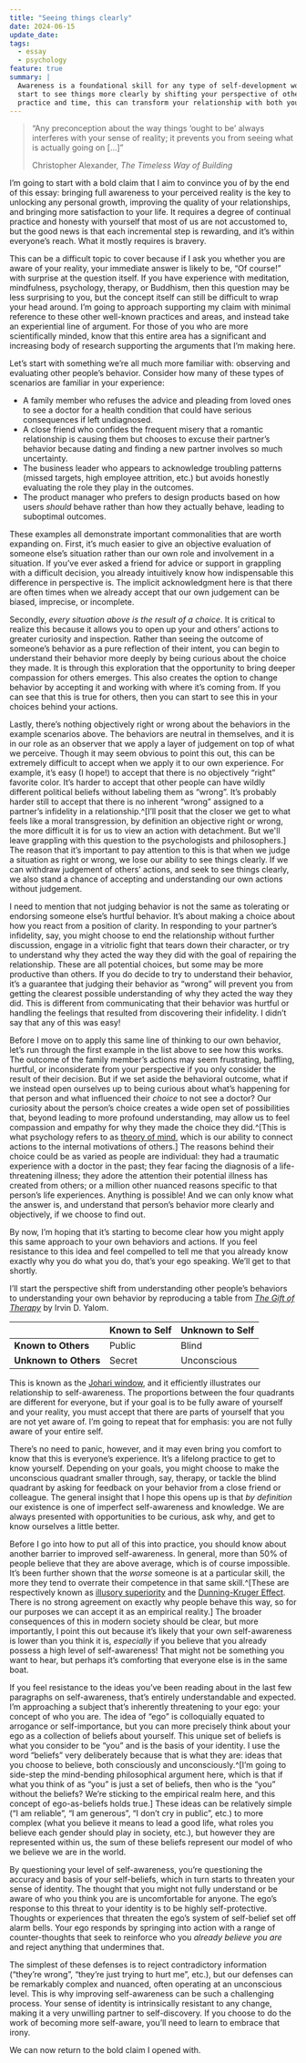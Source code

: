 ```yaml
---
title: "Seeing things clearly"
date: 2024-06-15
update_date: 
tags:
  - essay
  - psychology
feature: true
summary: |
  Awareness is a foundational skill for any type of self-development work. I describe how you can
  start to see things more clearly by shifting your perspective of others' actions. With
  practice and time, this can transform your relationship with both yourself and the people around you.
---
```


> “Any preconception about the way things ‘ought to be’ always interferes with your sense of reality; it prevents you from seeing what is actually going on […]”
> 
> Christopher Alexander, _The Timeless Way of Building_

I’m going to start with a bold claim that I aim to convince you of by the end of this essay: bringing full awareness to your perceived reality is the key to unlocking any personal growth, improving the quality of your relationships, and bringing more satisfaction to your life. It requires a degree of continual practice and honesty with yourself that most of us are not accustomed to, but the good news is that each incremental step is rewarding, and it’s within everyone’s reach. What it mostly requires is bravery.

This can be a difficult topic to cover because if I ask you whether you are aware of your reality, your immediate answer is likely to be, “Of course!” with surprise at the question itself. If you have experience with meditation, mindfulness, psychology, therapy, or Buddhism, then this question may be less surprising to you, but the concept itself can still be difficult to wrap your head around. I’m going to approach supporting my claim with minimal reference to these other well-known practices and areas, and instead take an experiential line of argument. For those of you who are more scientifically minded, know that this entire area has a significant and increasing body of research supporting the arguments that I’m making here.

Let’s start with something we’re all much more familiar with: observing and evaluating other people’s behavior. Consider how many of these types of scenarios are familiar in your experience:
- A family member who refuses the advice and pleading from loved ones to see a doctor for a health condition that could have serious consequences if left undiagnosed.
- A close friend who confides the frequent misery that a romantic relationship is causing them but chooses to excuse their partner’s behavior because dating and finding a new partner involves so much uncertainty.
- The business leader who appears to acknowledge troubling patterns (missed targets, high employee attrition, etc.) but avoids honestly evaluating the role they play in the outcomes.
- The product manager who prefers to design products based on how users _should_ behave rather than how they actually behave, leading to suboptimal outcomes.

These examples all demonstrate important commonalities that are worth expanding on. First, it’s much easier to give an objective evaluation of someone else’s situation rather than our own role and involvement in a situation. If you’ve ever asked a friend for advice or support in grappling with a difficult decision, you already intuitively know how indispensable this difference in perspective is. The implicit acknowledgment here is that there are often times when we already accept that our own judgement can be biased, imprecise, or incomplete.

Secondly, _every situation above is the result of a choice_. It is critical to realize this because it allows you to open up your and others’ actions to greater curiosity and inspection. Rather than seeing the outcome of someone’s behavior as a pure reflection of their intent, you can begin to understand their behavior more deeply by being curious about the choice they made. It is through this exploration that the opportunity to bring deeper compassion for others emerges. This also creates the option to change behavior by accepting it and working with where it’s coming from. If you can see that this is true for others, then you can start to see this in your choices behind your actions.

Lastly, there’s nothing objectively right or wrong about the behaviors in the example scenarios above. The behaviors are neutral in themselves, and it is in our role as an observer that we apply a layer of judgement on top of what we perceive. Though it may seem obvious to point this out, this can be extremely difficult to accept when we apply it to our own experience. For example, it’s easy (I hope!) to accept that there is no objectively “right” favorite color. It’s harder to accept that other people can have wildly different political beliefs without labeling them as “wrong”. It’s probably harder still to accept that there is no inherent “wrong” assigned to a partner’s infidelity in a relationship.^[I’ll posit that the closer we get to what feels like a moral transgression, by definition an objective right or wrong, the more difficult it is for us to view an action with detachment. But we'll leave grappling with this question to the psychologists and philosophers.] The reason that it’s important to pay attention to this is that when we judge a situation as right or wrong, we lose our ability to see things clearly. If we can withdraw judgement of others’ actions, and seek to see things clearly, we also stand a chance of accepting and understanding our own actions without judgement.

I need to mention that not judging behavior is not the same as tolerating or endorsing someone else’s hurtful behavior. It’s about making a choice about how you react from a position of clarity. In responding to your partner’s infidelity, say, you might choose to end the relationship without further discussion, engage in a vitriolic fight that tears down their character, or try to understand why they acted the way they did with the goal of repairing the relationship. These are all potential choices, but some may be more productive than others. If you do decide to try to understand their behavior, it’s a guarantee that judging their behavior as “wrong” will prevent you from getting the clearest possible understanding of why they acted the way they did. This is different from communicating that their behavior was hurtful or handling the feelings that resulted from discovering their infidelity. I didn’t say that any of this was easy!

Before I move on to apply this same line of thinking to our own behavior, let’s run through the first example in the list above to see how this works. The outcome of the family member’s actions may seem frustrating, baffling, hurtful, or inconsiderate from your perspective if you only consider the result of their decision. But if we set aside the behavioral outcome, what if we instead open ourselves up to being curious about what’s happening for that person and what influenced their _choice_ to not see a doctor? Our curiosity about the person’s choice creates a wide open set of possibilities that, beyond leading to more profound understanding, may allow us to feel compassion and empathy for why they made the choice they did.^[This is what psychology refers to as [theory of mind](https://en.wikipedia.org/wiki/Theory_of_mind), which is our ability to connect actions to the internal motivations of others.] The reasons behind their choice could be as varied as people are individual: they had a traumatic experience with a doctor in the past; they fear facing the diagnosis of a life-threatening illness; they adore the attention their potential illness has created from others; or a million other nuanced reasons specific to that person’s life experiences. Anything is possible! And we can only know what the answer is, and understand that person’s behavior more clearly and objectively, if we choose to find out.

By now, I’m hoping that it’s starting to become clear how you might apply this same approach to your own behaviors and actions. If you feel resistance to this idea and feel compelled to tell me that you already know exactly why you do what you do, that’s your ego speaking. We’ll get to that shortly.

I’ll start the perspective shift from understanding other people’s behaviors to understanding your own behavior by reproducing a table from _[The Gift of Therapy](https://www.abebooks.co.uk/9780749923730/Gift-Therapy-open-letter-new-0749923733/plp)_ by Irvin D. Yalom.

|                       | Known to Self | Unknown to Self |
| --------------------- | ------------- | --------------- |
| **Known to Others**   | Public        | Blind           |
| **Unknown to Others** | Secret        | Unconscious     |

This is known as the [Johari window](https://en.wikipedia.org/wiki/Johari_window), and it efficiently illustrates our relationship to self-awareness. The proportions between the four quadrants are different for everyone, but if your goal is to be fully aware of yourself and your reality, you must accept that there are parts of yourself that you are not yet aware of. I’m going to repeat that for emphasis: you are not fully aware of your entire self.

There’s no need to panic, however, and it may even bring you comfort to know that this is everyone’s experience. It’s a lifelong practice to get to know yourself. Depending on your goals, you might choose to make the unconscious quadrant smaller through, say, therapy, or tackle the blind quadrant by asking for feedback on your behavior from a close friend or colleague. The general insight that I hope this opens up is that _by definition_ our existence is one of imperfect self-awareness and knowledge. We are always presented with opportunities to be curious, ask why, and get to know ourselves a little better.

Before I go into how to put all of this into practice, you should know about another barrier to improved self-awareness. In general, more than 50% of people believe that they are above average, which is of course impossible. It’s been further shown that the _worse_ someone is at a particular skill, the more they tend to overrate their competence in that same skill.^[These are respectively known as [illusory superiority](https://en.wikipedia.org/wiki/Illusory_superiority) and the [Dunning-Kruger Effect](https://en.wikipedia.org/wiki/Dunning–Kruger_effect). There is no strong agreement on exactly why people behave this way, so for our purposes we can accept it as an empirical reality.] The broader consequences of this in modern society should be clear, but more importantly, I point this out because it’s likely that your own self-awareness is lower than you think it is, _especially_ if you believe that you already possess a high level of self-awareness! That might not be something you want to hear, but perhaps it’s comforting that everyone else is in the same boat.

If you feel resistance to the ideas you’ve been reading about in the last few paragraphs on self-awareness, that’s entirely understandable and expected. I’m approaching a subject that’s inherently threatening to your ego: your concept of who you are. The idea of “ego” is colloquially equated to arrogance or self-importance, but you can more precisely think about your ego as a collection of beliefs about yourself. This unique set of beliefs is what you consider to be “you” and is the basis of your identity. I use the word “beliefs” very deliberately because that is what they are: ideas that you choose to believe, both consciously and unconsciously.^[I’m going to side-step the mind-bending philosophical argument here, which is that if what you think of as “you” is just a set of beliefs, then who is the “you” without the beliefs? We’re sticking to the empirical realm here, and this concept of ego-as-beliefs holds true.] These ideas can be relatively simple (“I am reliable”, “I am generous”, “I don’t cry in public”, etc.) to more complex (what you believe it means to lead a good life, what roles you believe each gender should play in society, etc.), but however they are represented within us, the sum of these beliefs represent our model of who we believe we are in the world.

By questioning your level of self-awareness, you’re questioning the accuracy and basis of your self-beliefs, which in turn starts to threaten your sense of identity. The thought that you might not fully understand or be aware of who you think you are is uncomfortable for anyone. The ego’s response to this threat to your identity is to be highly self-protective. Thoughts or experiences that threaten the ego’s system of self-belief set off alarm bells. Your ego responds by springing into action with a range of counter-thoughts that seek to reinforce who you _already believe you are_ and reject anything that undermines that.

The simplest of these defenses is to reject contradictory information (“they’re wrong”, “they’re just trying to hurt me”, etc.), but our defenses can be remarkably complex and nuanced, often operating at an unconscious level. This is why improving self-awareness can be such a challenging process. Your sense of identity is intrinsically resistant to any change, making it a very unwilling partner to self-discovery. If you choose to do the work of becoming more self-aware, you’ll need to learn to embrace that irony.



We can now return to the bold claim I opened with.
